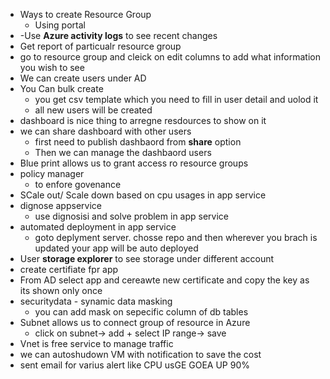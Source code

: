 - Ways to create Resource Group
  - Using portal
- -Use **Azure activity logs** to see recent changes
- Get report of particualr resource group 
 - go to resource group and cleick on edit columns to add what information you wish to see
- We can create users under AD 
- You Can bulk create 
  - you get csv template which you need to fill in user detail and uolod it
  - all new users will be created
- dashboard is nice thing to arregne resdources to show on it
- we can share dashboard with other users
  - first need to publish dashbaord from **share** option
  - Then we can manage the dashbaord users
- Blue print allows us to grant access ro resource groups
- policy manager 
  - to enfore govenance
- SCale out/ Scale down based on cpu usages in app service
- dignose appservice 
  - use dignosisi and solve problem in app service 
- automated deployment in app service 
  - goto deplyment server. chosse  repo and then wherever you brach is updated your app will be auto deployed
- User **storage explorer** to see storage under different account
- create certifiate fpr app 
- From AD select app and cereawte new certificate and copy the key as its shown only once
- securitydata - synamic data masking
  - you can add mask on sepecific column of db tables
- Subnet allows us to connect group of resource in Azure
  - click on subnet-> add + select IP range-> save
- Vnet is free service to manage traffic 
- we can autoshudown VM with notification to save the cost 
- sent email for varius alert like CPU usGE GOEA UP 90% 
